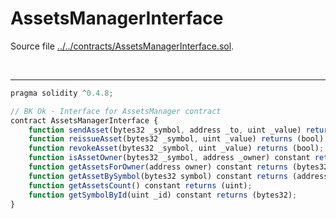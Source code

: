 # AssetsManagerInterface

Source file [../../contracts/AssetsManagerInterface.sol](../../contracts/AssetsManagerInterface.sol).

<br />

<hr />

```javascript
pragma solidity ^0.4.8;

// BK Ok - Interface for AssetsManager contract
contract AssetsManagerInterface {
    function sendAsset(bytes32 _symbol, address _to, uint _value) returns (bool);
    function reissueAsset(bytes32 _symbol, uint _value) returns (bool);
    function revokeAsset(bytes32 _symbol, uint _value) returns (bool);
    function isAssetOwner(bytes32 _symbol, address _owner) constant returns (bool);
    function getAssetsForOwner(address owner) constant returns (bytes32[] result);
    function getAssetBySymbol(bytes32 symbol) constant returns (address);
    function getAssetsCount() constant returns (uint);
    function getSymbolById(uint _id) constant returns (bytes32);
}

```
